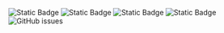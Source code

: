 ![Static Badge](https://img.shields.io/badge/blacklists-60-000000) ![Static Badge](https://img.shields.io/badge/blacklisted-3152190-cc0000) ![Static Badge](https://img.shields.io/badge/whitelisted-2244-00CC00) ![Static Badge](https://img.shields.io/badge/streaming_blacklist-28107-000000) ![GitHub issues](https://img.shields.io/github/issues/fabriziosalmi/blacklists)
